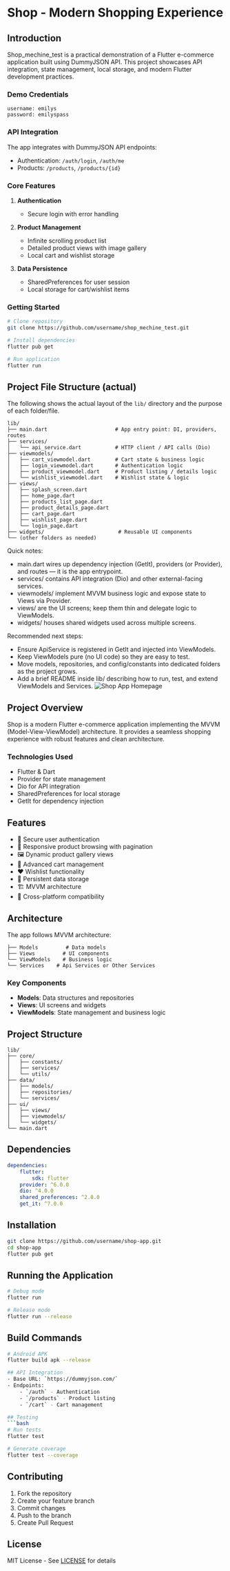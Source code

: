 # Shop - Modern Shopping Experience
## Introduction
Shop_mechine_test is a practical demonstration of a Flutter e-commerce application built using DummyJSON API. 
This project showcases API integration, state management, local storage, and modern Flutter development practices.

### Demo Credentials
```
username: emilys
password: emilyspass
```

### API Integration
The app integrates with DummyJSON API endpoints:
- Authentication: `/auth/login`, `/auth/me`
- Products: `/products`, `/products/{id}`

### Core Features
1. **Authentication**
    - Secure login with error handling

2. **Product Management**
    - Infinite scrolling product list
    - Detailed product views with image gallery
    - Local cart and wishlist storage

3. **Data Persistence**
    - SharedPreferences for user session
    - Local storage for cart/wishlist items

### Getting Started
```bash
# Clone repository
git clone https://github.com/username/shop_mechine_test.git

# Install dependencies
flutter pub get

# Run application
flutter run
```
## Project File Structure (actual)

The following shows the actual layout of the `lib/` directory and the purpose of each folder/file.

```
lib/
├── main.dart                      # App entry point: DI, providers, routes
├── services/
│   └── api_service.dart           # HTTP client / API calls (Dio)
├── viewmodels/
│   ├── cart_viewmodel.dart        # Cart state & business logic
│   ├── login_viewmodel.dart       # Authentication logic
│   ├── product_viewmodel.dart     # Product listing / details logic
│   └── wishlist_viewmodel.dart    # Wishlist state & logic
├── views/
│   ├── splash_screen.dart
│   ├── home_page.dart
│   ├── products_list_page.dart
│   ├── product_details_page.dart
│   ├── cart_page.dart
│   ├── wishlist_page.dart
│   └── login_page.dart
├── widgets/                        # Reusable UI components
└── (other folders as needed)
```

Quick notes:
- main.dart wires up dependency injection (GetIt), providers (or Provider), and routes — it is the app entrypoint.
- services/ contains API integration (Dio) and other external-facing services.
- viewmodels/ implement MVVM business logic and expose state to Views via Provider.
- views/ are the UI screens; keep them thin and delegate logic to ViewModels.
- widgets/ houses shared widgets used across multiple screens.

Recommended next steps:
- Ensure ApiService is registered in GetIt and injected into ViewModels.
- Keep ViewModels pure (no UI code) so they are easy to test.
- Move models, repositories, and config/constants into dedicated folders as the project grows.
- Add a brief README inside lib/ describing how to run, test, and extend ViewModels and Services.
![Shop App Homepage](assets/homepage.png)

## Project Overview
Shop is a modern Flutter e-commerce application implementing the MVVM (Model-View-ViewModel) architecture. It provides a seamless shopping experience with robust features and clean architecture.

### Technologies Used
- Flutter & Dart
- Provider for state management
- Dio for API integration
- SharedPreferences for local storage
- GetIt for dependency injection

## Features
- 🔐 Secure user authentication
- 📱 Responsive product browsing with pagination
- 🖼️ Dynamic product gallery views
- 🛒 Advanced cart management
- ❤️ Wishlist functionality
- 💾 Persistent data storage
- 🏗️ MVVM architecture
- 📱 Cross-platform compatibility

## Architecture
The app follows MVVM architecture:
```
├── Models         # Data models
├── Views         # UI components
└── ViewModels    # Business logic
└── Services    # Api Services or Other Services
```

### Key Components
- **Models**: Data structures and repositories
- **Views**: UI screens and widgets
- **ViewModels**: State management and business logic

## Project Structure
```
lib/
├── core/
│   ├── constants/
│   ├── services/
│   └── utils/
├── data/
│   ├── models/
│   ├── repositories/
│   └── services/
├── ui/
│   ├── views/
│   ├── viewmodels/
│   └── widgets/
└── main.dart
```

## Dependencies
```yaml
dependencies:
    flutter:
        sdk: flutter
    provider: ^6.0.0
    dio: ^4.0.0
    shared_preferences: ^2.0.0
    get_it: ^7.0.0
```

## Installation
```bash
git clone https://github.com/username/shop-app.git
cd shop-app
flutter pub get
```

## Running the Application
```bash
# Debug mode
flutter run

# Release mode
flutter run --release
```

## Build Commands
```bash
# Android APK
flutter build apk --release

## API Integration
- Base URL: `https://dummyjson.com/`
- Endpoints:
    - `/auth` - Authentication
    - `/products` - Product listing
    - `/cart` - Cart management

## Testing
```bash
# Run tests
flutter test

# Generate coverage
flutter test --coverage
```

## Contributing
1. Fork the repository
2. Create your feature branch
3. Commit changes
4. Push to the branch
5. Create Pull Request

## License
MIT License - See [LICENSE](LICENSE) for details